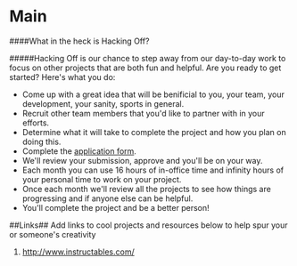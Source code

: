 # Main
####What in the heck is Hacking Off?

#####Hacking Off is our chance to step away from our day-to-day work to focus on other projects that are both fun and helpful. 
Are you ready to get started? Here's what you do:

* Come up with a great idea that will be benificial to you, your team, your development, your sanity, sports in general.
* Recruit other team members that you'd like to partner with in your efforts.
* Determine what it will take to complete the project and how you plan on doing this.
* Complete the [application form](https://docs.google.com/a/bluesombrero.com/forms/d/1vSd841PXeXUMle4x4j-yBBRK8jo49QSIozwF-inyBeM/viewform).
* We'll review your submission, approve and you'll be on your way.
* Each month you can use 16 hours of in-office time and infinity hours of your personal time to work on your project.
* Once each month we'll review all the projects to see how things are progressing and if anyone else can be helpful.
* You'll complete the project and be a better person!

##Links##
Add links to cool projects and resources below to help spur your or someone's creativity

1. http://www.instructables.com/
